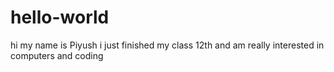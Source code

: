 # hello-world

hi my name is Piyush 
i just finished my class 12th and am really interested in computers and coding

